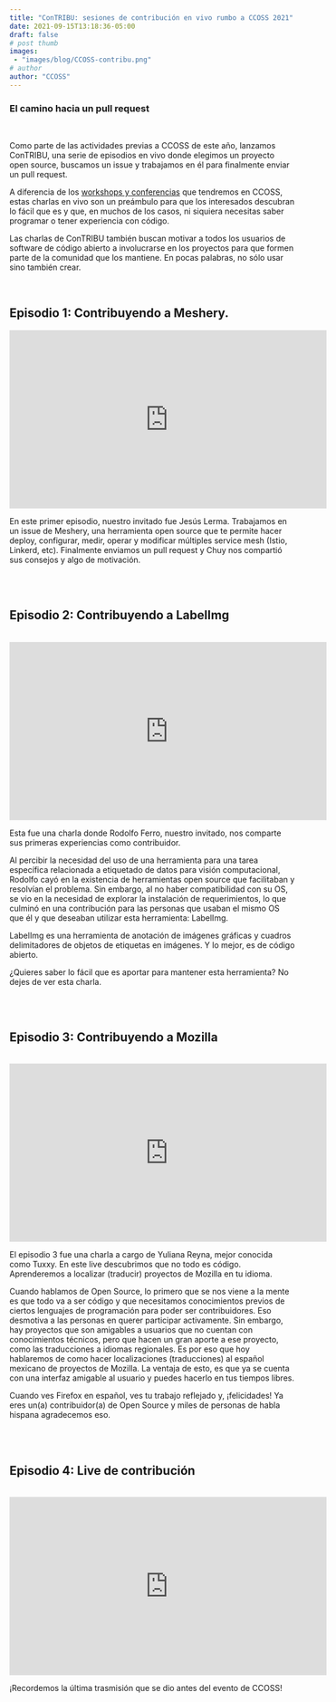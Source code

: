 ```yaml
---
title: "ConTRIBU: sesiones de contribución en vivo rumbo a CCOSS 2021"
date: 2021-09-15T13:18:36-05:00
draft: false
# post thumb
images: 
 - "images/blog/CCOSS-contribu.png"
# author
author: "CCOSS" 
---
```


### El camino hacia un pull request

<br>

Como parte de las actividades previas a CCOSS de este año, lanzamos ConTRIBU, una serie de episodios en vivo donde elegimos un proyecto open source, buscamos un issue y trabajamos en él para finalmente enviar un pull request.

A diferencia de los [workshops y conferencias](https://ccoss.org/schedule/) que tendremos en CCOSS, estas charlas en vivo son un preámbulo para que los interesados descubran lo fácil que es y que, en muchos de los casos, ni siquiera necesitas saber programar o tener experiencia con código.

Las charlas de ConTRIBU también buscan motivar a todos los usuarios de software de código abierto a involucrarse en los proyectos para que formen parte de la comunidad que los mantiene. En pocas palabras, no sólo usar sino también crear.

<br>

## Episodio 1: Contribuyendo a Meshery.

<center>
<iframe width="560" height="315" src="https://www.youtube.com/embed/BQhwunTylrg" title="YouTube video player" frameborder="0" allow="accelerometer; autoplay; clipboard-write; encrypted-media; gyroscope; picture-in-picture" allowfullscreen></iframe>
</center>


En este primer episodio, nuestro invitado fue Jesús Lerma. Trabajamos en un issue de Meshery, una herramienta open source que te permite hacer deploy, configurar, medir, operar y modificar múltiples service mesh (Istio, Linkerd, etc). Finalmente enviamos un pull request y Chuy nos compartió sus consejos y algo de motivación.

<br><br>

## Episodio 2: Contribuyendo a LabelImg

<br>

<center>
<iframe width="560" height="315" src="https://www.youtube.com/embed/aLCaE-s9AYc" title="YouTube video player" frameborder="0" allow="accelerometer; autoplay; clipboard-write; encrypted-media; gyroscope; picture-in-picture" allowfullscreen></iframe>
</center>

Esta fue una charla donde Rodolfo Ferro, nuestro invitado, nos comparte sus primeras experiencias como contribuidor.

Al percibir la necesidad del uso de una herramienta para una tarea específica relacionada a etiquetado de datos para visión computacional, Rodolfo cayó en la existencia de herramientas open source que facilitaban y resolvían el problema. Sin embargo, al no haber compatibilidad con su OS, se vio en la necesidad de explorar la instalación de requerimientos, lo que culminó en una contribución para las personas que usaban el mismo OS que él y que deseaban utilizar esta herramienta: LabelImg.

LabelImg es una herramienta de anotación de imágenes gráficas y cuadros delimitadores de objetos de etiquetas en imágenes. Y lo mejor, es de código abierto.

¿Quieres saber lo fácil que es aportar para mantener esta herramienta? No dejes de ver esta charla.

<br><br>

## Episodio 3: Contribuyendo a Mozilla

<br>

<center>
<iframe width="560" height="315" src="https://www.youtube.com/embed/6QTSc0y69Rc" title="YouTube video player" frameborder="0" allow="accelerometer; autoplay; clipboard-write; encrypted-media; gyroscope; picture-in-picture" allowfullscreen></iframe>
</center>

El episodio 3 fue una charla a cargo de Yuliana Reyna, mejor conocida como Tuxxy.
En este live descubrimos que no todo es código. Aprenderemos a localizar (traducir) proyectos de Mozilla en tu idioma.

Cuando hablamos de Open Source, lo primero que se nos viene a la mente es que todo va a ser código y que necesitamos conocimientos previos de ciertos lenguajes de programación para poder ser contribuidores. Eso desmotiva a las personas en querer participar activamente. Sin embargo, hay proyectos que son amigables a usuarios que no cuentan con conocimientos técnicos, pero que hacen un gran aporte a ese proyecto, como las traducciones a idiomas regionales. Es por eso que hoy hablaremos de como hacer localizaciones (traducciones) al español mexicano de proyectos de Mozilla. La ventaja de esto, es que ya se cuenta con una interfaz amigable al usuario y puedes hacerlo en tus tiempos libres.

Cuando ves Firefox en español, ves tu trabajo reflejado y, ¡felicidades! Ya eres un(a) contribuidor(a) de Open Source y miles de personas de habla hispana agradecemos eso.



<br><br>

## Episodio 4: Live de contribución

<br>

<center>
<iframe width="560" height="315" src="https://www.youtube.com/embed/SZkBaDFHflk" title="YouTube video player" frameborder="0" allow="accelerometer; autoplay; clipboard-write; encrypted-media; gyroscope; picture-in-picture" allowfullscreen></iframe>
</center>

¡Recordemos la última trasmisión que se dio antes del evento de CCOSS!


